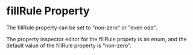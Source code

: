 # fillRule Property

The fillRule property can be set to "non-zero" or "even odd".

The property inspector editor for the fillRule propety is an enum, and the default value of the fillRule property is "non-zero".
